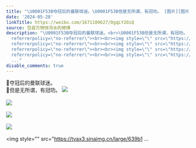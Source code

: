 ```yaml
---
title: "\U0001F53B夺冠后的曼联球迷。\U0001F53B但是无所谓，有冠叻。 [图片][图片][图片][图片][图片]"
date: '2024-05-28'
linkTitle: https://weibo.com/1671109627/OgqLY2OiQ
source: 包容万物恒河水的微博
description: "\U0001F53B夺冠后的曼联球迷。<br>\U0001F53B但是无所谓，有冠叻。 <img style=\"\" src=\"https://tvax2.sinaimg.cn/large/639b1bfbly1hq5otrcdtgj20u015bx15.jpg\"
  referrerpolicy=\"no-referrer\"><br><br><img style=\"\" src=\"https://tvax4.sinaimg.cn/large/639b1bfbly1hq5ou99878j20k00pznaq.jpg\"
  referrerpolicy=\"no-referrer\"><br><br><img style=\"\" src=\"https://tvax1.sinaimg.cn/large/639b1bfbly1hq5ouc3jw9j20mf0p0ncj.jpg\"
  referrerpolicy=\"no-referrer\"><br><br><img style=\"\" src=\"https://tvax4.sinaimg.cn/large/639b1bfbly1hq5ouhdhltj20g30ijam9.jpg\"
  referrerpolicy=\"no-referrer\"><br><br><img style=\"\" src=\"https://tvax3.sinaimg.cn/large/639b1
  ..."
disable_comments: true
---
```

🔻夺冠后的曼联球迷。<br>🔻但是无所谓，有冠叻。 <img style="" src="https://tvax2.sinaimg.cn/large/639b1bfbly1hq5otrcdtgj20u015bx15.jpg" referrerpolicy="no-referrer"><br><br><img style="" src="https://tvax4.sinaimg.cn/large/639b1bfbly1hq5ou99878j20k00pznaq.jpg" referrerpolicy="no-referrer"><br><br><img style="" src="https://tvax1.sinaimg.cn/large/639b1bfbly1hq5ouc3jw9j20mf0p0ncj.jpg" referrerpolicy="no-referrer"><br><br><img style="" src="https://tvax4.sinaimg.cn/large/639b1bfbly1hq5ouhdhltj20g30ijam9.jpg" referrerpolicy="no-referrer"><br><br><img style="" src="https://tvax3.sinaimg.cn/large/639b1 ...